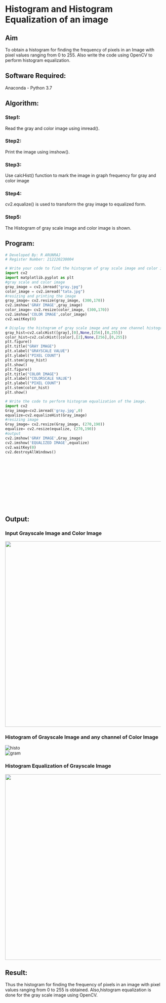 # Histogram and Histogram Equalization of an image
## Aim
To obtain a histogram for finding the frequency of pixels in an Image with pixel values ranging from 0 to 255. Also write the code using OpenCV to perform histogram equalization.

## Software Required:
Anaconda - Python 3.7

## Algorithm:
### Step1:
Read the gray and color image using imread().

### Step2:
Print the image using imshow().

### Step3:
Use calcHist() function to mark the image in graph frequency for gray and color image

### Step4:
cv2.equalize() is used to transform the gray image to equalized form.

### Step5:
The Histogram of gray scale image and color image is shown.

## Program:
```python
# Developed By: R ARUNRAJ
# Register Number: 212220230004

# Write your code to find the histogram of gray scale image and color image channels.
import cv2
import matplotlib.pyplot as plt
#gray scale and color image
gray_image = cv2.imread("gray.jpg")
color_image = cv2.imread("tata.jpg")
#resizing and printing the image
gray_image= cv2.resize(gray_image, (300,170))
cv2.imshow('GRAY IMAGE',gray_image)
color_image= cv2.resize(color_image, (300,170))
cv2.imshow('COLOR IMAGE',color_image)
cv2.waitKey(0)

# Display the histogram of gray scale image and any one channel histogram from color image.
gray_hist=cv2.calcHist([gray],[0],None,[256],[0,255])
color_hist=cv2.calcHist([color],[2],None,[256],[0,255])
plt.figure()
plt.title("GRAY IMAGE")
plt.xlabel("GRAYSCALE VALUE")
plt.ylabel("PIXEL COUNT")
plt.stem(gray_hist)
plt.show()
plt.figure()
plt.title("COLOR IMAGE")
plt.xlabel("COLORSCALE VALUE")
plt.ylabel("PIXEL COUNT")
plt.stem(color_hist)
plt.show()

# Write the code to perform histogram equalization of the image. 
import cv2
Gray_image=cv2.imread('gray.jpg',0)
equalize=cv2.equalizeHist(Gray_image)
#resizing image
Gray_image= cv2.resize(Gray_image, (270,190))
equalize= cv2.resize(equalize, (270,190))
#output
cv2.imshow('GRAY IMAGE',Gray_image)
cv2.imshow('EQUALIZED IMAGE',equalize)
cv2.waitKey(0)
cv2.destroyAllWindows()

```
<br>
<br>
<br>
<br>
<br>
<br>
<br>
<br>
<br>

## Output:
### Input Grayscale Image and Color Image
<img src="https://user-images.githubusercontent.com/75235747/165152059-4d28bbb6-ebd3-474a-91d4-64cdd0097dc8.png" width="600">

### Histogram of Grayscale Image and any channel of Color Image
![histo](https://user-images.githubusercontent.com/75235747/165152152-6069bdfb-1b7d-453e-a014-b29dc6056f66.JPG)
<br>
![gram](https://user-images.githubusercontent.com/75235747/175557503-1113f81b-63cc-481a-bf36-7734ad4c4027.JPG)

### Histogram Equalization of Grayscale Image
<img src="https://user-images.githubusercontent.com/75235747/165152256-144540c9-6279-4b3d-9c47-ba177f3186a1.png" width="600">

## Result: 
Thus the histogram for finding the frequency of pixels in an image with pixel values ranging from 0 to 255 is obtained. Also,histogram equalization is done for the gray scale image using OpenCV.
